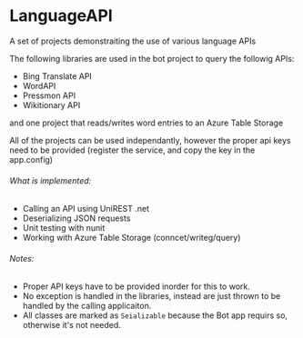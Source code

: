 # LanguageAPI
A set of projects demonstraiting the use of various language APIs

The following libraries are used in the bot project to query the followig APIs:
- Bing Translate API
- WordAPI
- Pressmon API
- Wikitionary API

and one project that reads/writes word entries to an Azure Table Storage 

All of the projects can be used independantly, however the proper api keys need to be provided (register the service, and copy the key in the app.config)

###### What is implemented: 
- Calling an API using UniREST .net
- Deserializing JSON requests
- Unit testing with nunit
- Working with Azure Table Storage (conncet/writeg/query)


###### Notes:
- Proper API keys have to be provided inorder for this to work.
- No exception is handled in the libraries, instead are just thrown to be handled by the calling applicaiton.
- All classes are marked as `Seializable` because the Bot app requirs so, otherwise it's not needed.

